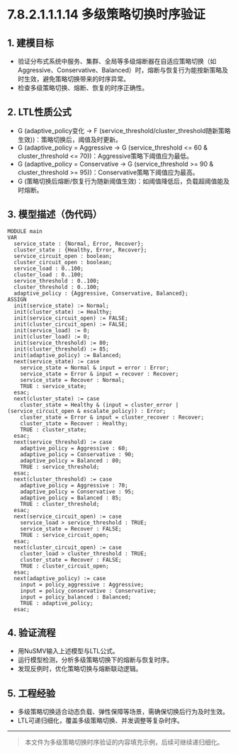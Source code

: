# 7.8.2.1.1.1.14 多级策略切换时序验证

## 1. 建模目标

- 验证分布式系统中服务、集群、全局等多级熔断器在自适应策略切换（如Aggressive、Conservative、Balanced）时，熔断与恢复行为能按新策略及时生效，避免策略切换带来的时序异常。
- 检查多级策略切换、熔断、恢复的时序正确性。

## 2. LTL性质公式

- G (adaptive_policy变化 -> F (service_threshold/cluster_threshold随新策略生效))：策略切换后，阈值及时更新。
- G (adaptive_policy = Aggressive -> G (service_threshold <= 60 & cluster_threshold <= 70))：Aggressive策略下阈值应为最低。
- G (adaptive_policy = Conservative -> G (service_threshold >= 90 & cluster_threshold >= 95))：Conservative策略下阈值应为最高。
- G (策略切换后熔断/恢复行为随新阈值生效)：如阈值降低后，负载超阈值能及时熔断。

## 3. 模型描述（伪代码）

```smv
MODULE main
VAR
  service_state : {Normal, Error, Recover};
  cluster_state : {Healthy, Error, Recover};
  service_circuit_open : boolean;
  cluster_circuit_open : boolean;
  service_load : 0..100;
  cluster_load : 0..100;
  service_threshold : 0..100;
  cluster_threshold : 0..100;
  adaptive_policy : {Aggressive, Conservative, Balanced};
ASSIGN
  init(service_state) := Normal;
  init(cluster_state) := Healthy;
  init(service_circuit_open) := FALSE;
  init(cluster_circuit_open) := FALSE;
  init(service_load) := 0;
  init(cluster_load) := 0;
  init(service_threshold) := 80;
  init(cluster_threshold) := 85;
  init(adaptive_policy) := Balanced;
  next(service_state) := case
    service_state = Normal & input = error : Error;
    service_state = Error & input = recover : Recover;
    service_state = Recover : Normal;
    TRUE : service_state;
  esac;
  next(cluster_state) := case
    cluster_state = Healthy & (input = cluster_error | (service_circuit_open & escalate_policy)) : Error;
    cluster_state = Error & input = cluster_recover : Recover;
    cluster_state = Recover : Healthy;
    TRUE : cluster_state;
  esac;
  next(service_threshold) := case
    adaptive_policy = Aggressive : 60;
    adaptive_policy = Conservative : 90;
    adaptive_policy = Balanced : 80;
    TRUE : service_threshold;
  esac;
  next(cluster_threshold) := case
    adaptive_policy = Aggressive : 70;
    adaptive_policy = Conservative : 95;
    adaptive_policy = Balanced : 85;
    TRUE : cluster_threshold;
  esac;
  next(service_circuit_open) := case
    service_load > service_threshold : TRUE;
    service_state = Recover : FALSE;
    TRUE : service_circuit_open;
  esac;
  next(cluster_circuit_open) := case
    cluster_load > cluster_threshold : TRUE;
    cluster_state = Recover : FALSE;
    TRUE : cluster_circuit_open;
  esac;
  next(adaptive_policy) := case
    input = policy_aggressive : Aggressive;
    input = policy_conservative : Conservative;
    input = policy_balanced : Balanced;
    TRUE : adaptive_policy;
  esac;
```

## 4. 验证流程

- 用NuSMV输入上述模型与LTL公式。
- 运行模型检测，分析多级策略切换下的熔断与恢复时序。
- 发现反例时，优化策略切换与熔断联动逻辑。

## 5. 工程经验

- 多级策略切换适合动态负载、弹性保障等场景，需确保切换后行为及时生效。
- LTL可递归细化，覆盖多级策略切换、并发调整等复杂时序。

---
> 本文件为多级策略切换时序验证的内容填充示例，后续可继续递归细化。
